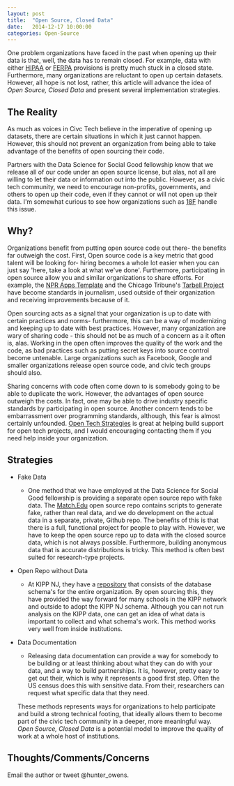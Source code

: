 ```yaml
---
layout: post
title:  "Open Source, Closed Data"
date:   2014-12-17 10:00:00
categories: Open-Source
---
```


One problem organizations have faced in the past when opening up their data is that, well, the data has to remain closed. For example, data with either [HIPAA](http://www.hhs.gov/ocr/privacy/) or [FERPA](http://www2.ed.gov/ferpa) provisions is pretty much stuck in a closed state. Furthermore, many organizations are reluctant to open up certain datasets. However, all hope is not lost, rather, this article will advance the idea of *Open Source, Closed Data* and present several implementation strategies. 


## The Reality
As much as voices in Civc Tech believe in the imperative of opening up datasets, there are certain situations in which it just cannot happen. However, this should not prevent an organization from being able to take advantage of the benefits of open sourcing their code. 

Partners with the Data Science for Social Good fellowship know that we release all of our code under an open source license, but alas, not all are willing to let their data or information out into the public. However, as a civic tech community, we need to encourage non-profits, governments, and others to open up their code, even if they cannot or will not open up their data. I'm somewhat curious to see how organizations such as [18F](https://github.com/18F) handle this issue.

## Why? 
Organizations benefit from putting open source code out there- the benefits far outweigh the cost. First, Open source code is a key metric that good talent will be looking for- hiring becomes a whole lot easier when you can just say 'here, take a look at what we've done'. Furthermore, participating in open source allow you and similar organizations to share efforts. For example, the [NPR Apps Template](https://github.com/nprapps/app-template) and the Chicago Tribune's [Tarbell Project](https://github.com/tarbell-project/tarbell) have become standards in journalism, used outside of their organization and receiving improvements because of it. 

Open sourcing acts as a signal that your organization is up to date with certain practices and norms- furthermore, this can be a way of modernizing and keeping up to date with best practices. However, many organization are wary of sharing code - this should not be as much of a concern as a it often is, alas. Working in the open often improves the quality of the work and the code, as bad practices such as putting secret keys into source control become untenable. Large organizations such as Facebook, Google and smaller organizations release open source code, and civic tech groups should also. 

Sharing concerns with code often come down to is somebody going to be able to duplicate the work. However, the advantages of open source outweigh the costs.  In fact, one may be able to drive industry specific standards by participating in open source. Another concern tends to be embarrassment over programming standards, although, this fear is almost certainly unfounded. [Open Tech Strategies](http://opentechstrategies.com/) is great at helping build support for open tech projects, and I would encouraging contacting them if you need help inside your organization.

## Strategies 
- Fake Data
	* One method that we have employed at the Data Science for Social Good fellowship is providing a separate open source repo with fake data. The [Match.Edu](https://github.com/dssg/match.edu) open source repo contains scripts to generate fake, rather than real data, and we do development on the actual data in a separate, private, Github repo. The benefits of this is that there is a full, functional project for people to play with. However, we have to keep the open source repo up to data with the closed source data, which is not always possible. Furthermore, building anonymous data that is accurate distributions is tricky. This method is often best suited for research-type projects. 
- Open Repo without Data
	* At KIPP NJ, they have a [repository](https://github.com/TEAMSchools/mandi) that consists of the database schema's for the entire organization. By open sourcing this, they have provided the way forward for many schools in the KIPP network and outside to adopt the KIPP NJ schema. Although you can not run analysis on the KIPP data, one can get an idea of what data is important to collect and what schema's work. This method works very well from inside institutions. 
- Data Documentation
	* Releasing data documentation can provide a way for somebody to be building or at least thinking about what they can do with your data, and a way to build partnerships. It is, however, pretty easy to get out their, which is why it represents a good first step. Often the US census does this with sensitive data. From their, researchers can request what specific data that they need. 

	These methods represents ways for organizations to help participate and build a strong technical footing, that ideally allows them to become part of the civic tech community in a deeper, more meaningful way. *Open Source, Closed Data* is a potential model to improve the quality of work at a whole host of institutions. 

## Thoughts/Comments/Concerns
Email the author or tweet @hunter_owens. 
